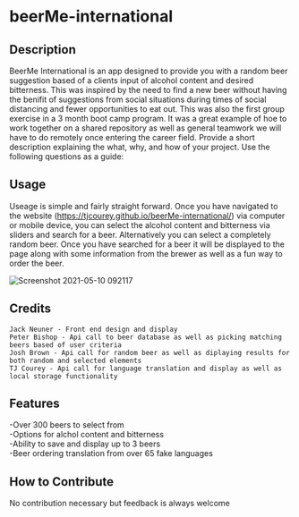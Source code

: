 
# beerMe-international

## Description

BeerMe International is an app designed to provide you with a random beer suggestion based of a clients input of alcohol content and desired bitterness. This was inspired by the need to find a new beer without having the benifit of suggestions from social situations during times of social distancing and fewer opportunities to eat out. This was also the first group exercise in a 3 month boot camp program. It was a great example of hoe to work together on a shared repository as well as general teamwork we will have to do remotely once entering the career field.
Provide a short description explaining the what, why, and how of your project. Use the following questions as a guide:

## Usage

Useage is simple and fairly straight forward. Once you have navigated to the website (https://tjcourey.github.io/beerMe-international/) via computer or mobile device, you can select the alcohol content and bitterness via sliders and search for a beer. Alternatively you can select a completely random beer. Once you have searched for a beer it will be displayed to the page along with some information from the brewer as well as a fun way to order the beer.  

![Screenshot 2021-05-10 092117](https://user-images.githubusercontent.com/30154584/117683317-2f6c9c80-b171-11eb-8a50-2313db513a0f.png)


## Credits

    Jack Neuner - Front end design and display
    Peter Bishop - Api call to beer database as well as picking matching beers based of user criteria
    Josh Brown - Api call for random beer as well as diplaying results for both random and selected elements
    TJ Courey - Api call for language translation and display as well as local storage functionality

## Features

-Over 300 beers to select from  
-Options for alchol content and bitterness  
-Ability to save and display up to 3 beers  
-Beer ordering translation from over 65 fake languages

## How to Contribute

No contribution necessary but feedback is always welcome
